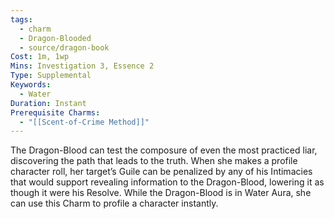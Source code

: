 ```yaml
---
tags:
  - charm
  - Dragon-Blooded
  - source/dragon-book
Cost: 1m, 1wp
Mins: Investigation 3, Essence 2
Type: Supplemental
Keywords:
  - Water
Duration: Instant
Prerequisite Charms:
  - "[[Scent-of-Crime Method]]"
---
```

The Dragon-Blood can test the composure of even the most practiced liar, discovering the path that leads to the truth. When she makes a profile character roll, her target’s Guile can be penalized by any of his Intimacies that would support revealing information to the Dragon-Blood, lowering it as though it were his Resolve. While the Dragon-Blood is in Water Aura, she can use this Charm to profile a character instantly.